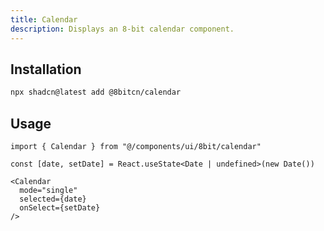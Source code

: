 ```yaml
---
title: Calendar
description: Displays an 8-bit calendar component.
---
```


## Installation

```bash
npx shadcn@latest add @8bitcn/calendar
```

## Usage

```tsx showLineNumbers
import { Calendar } from "@/components/ui/8bit/calendar"
```

```tsx showLineNumbers
const [date, setDate] = React.useState<Date | undefined>(new Date())
      
<Calendar
  mode="single"
  selected={date}
  onSelect={setDate}
/>
```
